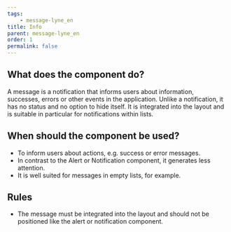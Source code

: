 ```yaml
---
tags: 
    - message-lyne_en
title: Info
parent: message-lyne_en
order: 1
permalink: false
---
```


## What does the component do?
A message is a notification that informs users about information, successes, errors or other events in the application. Unlike a notification, it has no status and no option to hide itself. It is integrated into the layout and is suitable in particular for notifications within lists. 

## When should the component be used?
* To inform users about actions, e.g. success or error messages.
* In contrast to the Alert or Notification component, it generates less attention.
* It is well suited for messages in empty lists, for example.

## Rules
* The message must be integrated into the layout and should not be positioned like the alert or notification component.